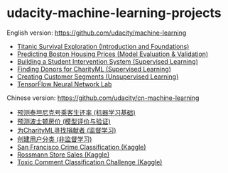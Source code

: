 # udacity-machine-learning-projects

English version: https://github.com/udacity/machine-learning

 - [Titanic Survival Exploration (Introduction and Foundations)](https://nbviewer.jupyter.org/github/qinhanmin2014/udacity-machine-learning-projects/blob/master/English%20version/titanic_survival_exploration/titanic_survival_exploration.ipynb)
 - [Predicting Boston Housing Prices (Model Evaluation & Validation)](https://nbviewer.jupyter.org/github/qinhanmin2014/udacity-machine-learning-projects/blob/master/English%20version/boston_housing/boston_housing.ipynb)
 - [Building a Student Intervention System (Supervised Learning)](https://nbviewer.jupyter.org/github/qinhanmin2014/udacity-machine-learning-projects/blob/master/English%20version/student_intervention/student_intervention.ipynb)
 - [Finding Donors for CharityML (Supervised Learning)](https://nbviewer.jupyter.org/github/qinhanmin2014/udacity-machine-learning-projects/blob/master/English%20version/finding_donors/finding_donors.ipynb)
 - [Creating Customer Segments (Unsupervised Learning)](https://nbviewer.jupyter.org/github/qinhanmin2014/udacity-machine-learning-projects/blob/master/English%20version/customer_segments/customer_segments.ipynb)
 - [TensorFlow Neural Network Lab](https://nbviewer.jupyter.org/github/qinhanmin2014/udacity-machine-learning-projects/blob/master/English%20version/intro-to-tensorflow/intro_to_tensorflow.ipynb)

Chinese version: https://github.com/udacity/cn-machine-learning

 - [预测泰坦尼克号乘客生还率 (机器学习基础)](https://nbviewer.jupyter.org/github/qinhanmin2014/udacity-machine-learning-projects/blob/master/Chinese%20version/titanic_survival_exploration/titanic_survival_exploration.ipynb)
 - [预测波士顿房价 (模型评价与验证)](https://nbviewer.jupyter.org/github/qinhanmin2014/udacity-machine-learning-projects/blob/master/Chinese%20version/boston_housing/boston_housing.ipynb)
 - [为CharityML寻找捐献者 (监督学习)](https://nbviewer.jupyter.org/github/qinhanmin2014/udacity-machine-learning-projects/blob/master/Chinese%20version/finding_donors/finding_donors.ipynb)
 - [创建用户分类 (非监督学习)](https://nbviewer.jupyter.org/github/qinhanmin2014/udacity-machine-learning-projects/blob/master/Chinese%20version/creating_customer_segments/customer_segments.ipynb)
 - [San Francisco Crime Classification (Kaggle)](https://github.com/qinhanmin2014/kaggle-San-Francisco-Crime-Classification)
 - [Rossmann Store Sales (Kaggle)](https://github.com/qinhanmin2014/kaggle-Rossmann-Store-Sales)
 - [Toxic Comment Classification Challenge (Kaggle)](https://github.com/qinhanmin2014/kaggle-Toxic-Comment-Classification-Challenge)
